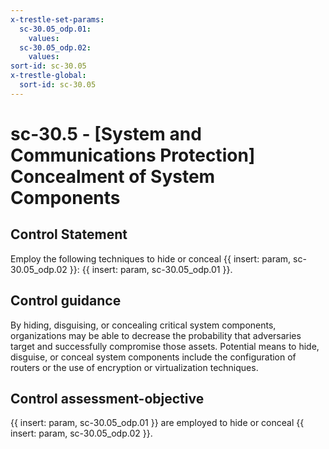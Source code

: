 ```yaml
---
x-trestle-set-params:
  sc-30.05_odp.01:
    values:
  sc-30.05_odp.02:
    values:
sort-id: sc-30.05
x-trestle-global:
  sort-id: sc-30.05
---
```


# sc-30.5 - \[System and Communications Protection\] Concealment of System Components

## Control Statement

Employ the following techniques to hide or conceal {{ insert: param, sc-30.05_odp.02 }}: {{ insert: param, sc-30.05_odp.01 }}.

## Control guidance

By hiding, disguising, or concealing critical system components, organizations may be able to decrease the probability that adversaries target and successfully compromise those assets. Potential means to hide, disguise, or conceal system components include the configuration of routers or the use of encryption or virtualization techniques.

## Control assessment-objective

{{ insert: param, sc-30.05_odp.01 }} are employed to hide or conceal {{ insert: param, sc-30.05_odp.02 }}.
